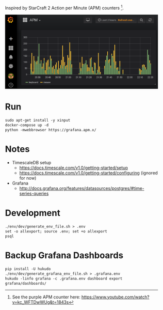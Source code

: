 Inspired by StarCraft 2 Action per Minute (APM) counters [^1].

![Screenshot](screenshot.png)


# Run
```
sudo apt-get install -y xinput
docker-compose up -d
python -mwebbrowser https://grafana.apm.x/
```


# Notes
- TimescaleDB setup
  - https://docs.timescale.com/v1.0/getting-started/setup
  - https://docs.timescale.com/v1.0/getting-started/configuring (ignored for now)
- Grafana
  - http://docs.grafana.org/features/datasources/postgres/#time-series-queries


# Development
```
./env/dev/generate_env_file.sh > .env
set -o allexport; source .env; set +o allexport
psql
```



# Backup Grafana Dashboards
```
pip install -U hukudo
./env/dev/generate_grafana_env_file.sh > .grafana.env
hukudo -linfo grafana -c .grafana.env dashboard export grafana/dashboards/
```


[^1]: See the purple APM counter here: https://www.youtube.com/watch?v=kc_WFTDwWUg&t=1843s
